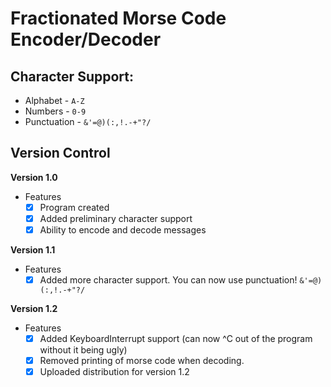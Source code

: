 # Fractionated Morse Code Encoder/Decoder

## Character Support:

- Alphabet - `A-Z`
- Numbers - `0-9`
- Punctuation - `&'=@)(:,!.-+"?/`

## Version Control

**Version 1.0**
- Features
  - [x] Program created
  - [x] Added preliminary character support
  - [x] Ability to encode and decode messages

**Version 1.1**
- Features
  - [x] Added more character support. You can now use punctuation! `&'=@)(:,!.-+"?/`
  
**Version 1.2**
- Features
  - [x] Added KeyboardInterrupt support (can now ^C out of the program without it being ugly)
  - [x] Removed printing of morse code when decoding.
  - [x] Uploaded distribution for version 1.2
